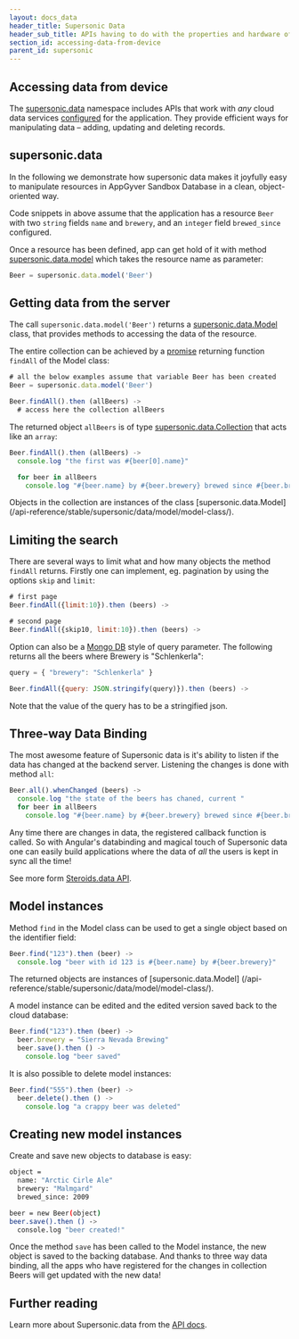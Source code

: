 ```yaml
---
layout: docs_data
header_title: Supersonic Data
header_sub_title: APIs having to do with the properties and hardware of your mobile device.
section_id: accessing-data-from-device
parent_id: supersonic
---
```


<section class="docs-section">

# Accessing data from device

The [supersonic.data](api-reference/stable/supersonic/data/) namespace includes APIs that work with _any_ cloud data services [configured](/data-management/setting-up-appgyver-database/) for the application. They provide efficient ways for manipulating data – adding, updating and deleting records.

## supersonic.data

In the following we demonstrate how supersonic data makes it joyfully easy to manipulate resources in AppGyver Sandbox Database in a clean, object-oriented way.

Code snippets in above assume that the application has a resource `Beer` with two `string` fields `name` and `brewery`, and an `integer` field `brewed_since` configured.

Once a resource has been defined, app can get hold of it with method [supersonic.data.model](/api-reference/stable/supersonic/data/model/model/) which takes the resource name as parameter:

```js
Beer = supersonic.data.model('Beer')
```

## Getting data from the server

The call `supersonic.data.model('Beer')` returns a [supersonic.data.Model](/api-reference/stable/supersonic/data/model/model-class/) class, that provides methods to accessing the data of the resource.

The entire collection can be achieved by a [promise](/overview/promises/) returning function `findAll` of the Model class:

```js
# all the below examples assume that variable Beer has been created
Beer = supersonic.data.model('Beer')

Beer.findAll().then (allBeers) ->
  # access here the collection allBeers
```

The returned object `allBeers` is of type [supersonic.data.Collection](/api-reference/stable/supersonic/data/model/collection-class/) that acts like an `array`:

```js
Beer.findAll().then (allBeers) ->
  console.log "the first was #{beer[0].name}"

  for beer in allBeers
    console.log "#{beer.name} by #{beer.brewery} brewed since #{beer.brewed_since}"
```

Objects in the collection are instances of the class [supersonic.data.Model] (/api-reference/stable/supersonic/data/model/model-class/).

## Limiting the search

There are several ways to limit what and how many objects the method `findAll` returns.  Firstly one can implement, eg. pagination by using the options `skip` and `limit`:

```js
# first page
Beer.findAll({limit:10}).then (beers) ->

# second page
Beer.findAll({skip10, limit:10}).then (beers) ->
```

Option can also be a [Mongo DB](http://www.mongodb.org/) style of query parameter. The following returns all the beers where Brewery is "Schlenkerla":

```js
query = { "brewery": "Schlenkerla" }

Beer.findAll({query: JSON.stringify(query)}).then (beers) ->
```

Note that the value of the query has to be a stringified json.


## Three-way Data Binding

The most awesome feature of Supersonic data is it's ability to listen if the data has changed at the backend server. Listening the changes is done with method `all`:

```js
Beer.all().whenChanged (beers) ->
  console.log "the state of the beers has chaned, current "
  for beer in allBeers
    console.log "#{beer.name} by #{beer.brewery} brewed since #{beer.brewed_since}"
```

Any time there are changes in data, the registered callback function is called. So with Angular's databinding and magical touch of Supersonic data one can easily build applications where the data of _all_ the users is kept in sync all the time!

See more form [Steroids.data API](/api-reference/stable/supersonic/data/model/model-class/).

# Model instances

Method `find` in the Model class can be used to get a single object based on the identifier field:

```js
Beer.find("123").then (beer) ->
  console.log "beer with id 123 is #{beer.name} by #{beer.brewery}"
```

The returned objects are instances of [supersonic.data.Model] (/api-reference/stable/supersonic/data/model/model-class/).

A model instance can be edited and the edited version saved back to the cloud database:

```js
Beer.find("123").then (beer) ->
  beer.brewery = "Sierra Nevada Brewing"
  beer.save().then () ->
    console.log "beer saved"
```

It is also possible to delete model instances:

```js
Beer.find("555").then (beer) ->
  beer.delete().then () ->
    console.log "a crappy beer was deleted"
```

## Creating new model instances

Create and save new objects to database is easy:

```bash
object =
  name: "Arctic Cirle Ale"
  brewery: "Malmgard"
  brewed_since: 2009

beer = new Beer(object)
beer.save().then () ->
  console.log "beer created!"
```
Once the method `save` has been called to the Model instance, the new object is saved to the backing database. And thanks to three way data binding, all the apps who have registered for the changes in collection Beers will get updated with the new data!

## Further reading

Learn more about  Supersonic.data from the [API docs][data-api].

</section>

[data-api]: /supersonic/api-reference/stable/supersonic/data